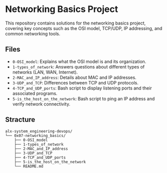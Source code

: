 # Networking Basics Project

This repository contains solutions for the networking basics project, covering key concepts such as the OSI model, TCP/UDP, IP addressing, and common networking tools.

## Files

- `0-OSI_model`: Explains what the OSI model is and its organization.
- `1-types_of_network`: Answers questions about different types of networks (LAN, WAN, Internet).
- `2-MAC_and_IP_address`: Details about MAC and IP addresses.
- `3-UDP_and_TCP`: Differences between TCP and UDP protocols.
- `4-TCP_and_UDP_ports`: Bash script to display listening ports and their associated programs.
- `5-is_the_host_on_the_network`: Bash script to ping an IP address and verify network connectivity.

## Stracture
```
alx-system_engineering-devops/
└── 0x07-networking_basics/
    ├── 0-OSI_model
    ├── 1-types_of_network
    ├── 2-MAC_and_IP_address
    ├── 3-UDP_and_TCP
    ├── 4-TCP_and_UDP_ports
    ├── 5-is_the_host_on_the_network
    └── README.md
```
